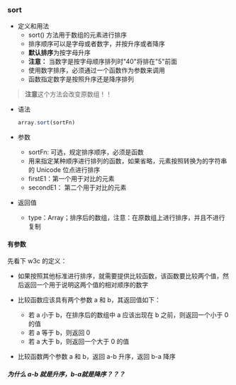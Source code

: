 ### sort

- 定义和用法
    - sort() 方法用于数组的元素进行排序
    - 排序顺序可以是字母或者数字，并按升序或者降序
    - **默认排序**为按字母升序
    - **注意：** 当数字是按字母顺序排列时"40"将排在"5"前面
    - 使用数字排序，必须通过一个函数作为参数来调用
    - 函数指定数字是按照升序还是降序排列

> **注意**这个方法会改变原数组！！

- 语法
    ```js
    array.sort(sortFn)
    ```

- 参数
    - sortFn: 可选，规定排序顺序，必须是函数
    - 用来指定某种顺序进行排列的函数，如果省略，元素按照转换为的字符串的 Unicode 位点进行排序
    - firstE1：第一个用于对比的元素
    - secondE1： 第二个用于对比的元素

- 返回值
    - type：Array；排序后的数组，注意：在原数组上进行排序，并且不进行复制

#### 有参数
先看下 w3c 的定义：
- 如果按照其他标准进行排序，就需要提供比较函数，该函数要比较两个值，然后返回一个用于说明这两个值的相对顺序的数字
- 比较函数应该具有两个参数 a 和 b，其返回值如下：
    - 若 a 小于 b，在排序后的数组中 a 应该出现在 b 之前，则返回一个小于 0 的值
    - 若 a 等于 b，则返回 0
    - 若 a 大于 b，则返回一个大于 0 的值

- 比较函数两个参数 a 和 b，返回 a-b 升序，返回 b-a 降序

##### 为什么 a-b 就是升序，b-a就是降序？？？
